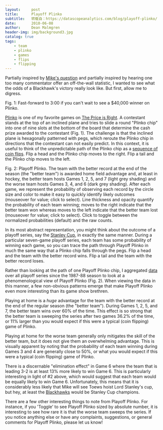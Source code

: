 ```yaml
---
layout:     post
title:      Playoff Plinko
subtitle:   转载自：https://datascopeanalytics.com/blog/playoff-plinko/
date:       2010-06-08
author:     Dean Malmgren
header-img: img/background3.jpg
catalog: true
tags:
    - team
    - plinko
    - games
    - flips
    - flipping
---
```



Partially inspired by [Mike's question](https://datascopeanalytics.com/blog/how-often-do-nhl-playoff-series-go-the-distance) and
partially inspired by hearing one too many commentator offer an off-the-wall statistic, I wanted to see what the
odds of a Blackhawk's victory really look like. But first, allow me to digress.


Fig. 1: Fast-forward to 3:00 if you can't wait to see a $40,000
winner on Plinko.



[Plinko](http://en.wikipedia.org/wiki/Plinko) is one of my favorite games on
[The Price is Right](http://www.cbs.com/daytime/the_price_is_right). A contestant stands at the top
of an inclined plane and tries to slide a round "Plinko chip" into one of nine slots at the bottom of the board
that determine the cash prize awarded to the contestant (Fig. 1). The challenge is that the inclined plane is
hexagonally patterned with pegs, which reroute the Plinko chip in directions that the contestant can not easily
predict. In this context, it is useful to think of the unpredictable path of the Plinko chip as a
[sequence of coin flips](http://en.wikipedia.org/wiki/Bernoulli_process). Flip a head and the Plinko
chip moves to the right. Flip a tail and the Plinko chip moves to the left.



Fig. 2: Playoff Plinko. The team with the better record at the
end of the season (the "better team") is awarded home field advantage and, at least in hockey, the better
team hosts Games 1, 2, 5, and 7 (light grey shading) and the worse team hosts Games 3, 4, and 6 (dark grey
shading). After each game, we represent the probability of observing each record by the circle size and
color to make it easy to quickly identify likely outcomes (mouseover for value; click to select). Line
thickness and opacity quantify the probability of each team winning; moves to the right indicate that the
better team won whereas moves to the left indicate that the better team lost (mouseover for value; click to
select). Click to toggle between the normalized probabilities (default) and the raw counts.



In its most abstract representation, you might think about the outcome of a playoff series, say the
[Stanley Cup](http://www.nhl.com/.), in exactly the same manner. During a particular seven-game playoff
series, each team has some probability of winning each game, so you can trace the path through Playoff
Plinko in much the same way that a Plinko chip falls through the pegs. Flip a head and the team with
the
better record wins. Flip a tail and the team with the better record loses.



Rather than looking at the path of one Playoff Plinko chip, I aggregated [data](http://nhldata.com/.)
over all playoff series since the 1987-88 season to look at a phenomenological view of Playoff Plinko (Fig. 2).
When viewing the data in this manner, a few non-obvious patterns emerge that make Playoff Plinko even more
interesting than its game show brethren.


 Playing at home is a *huge* advantage for the team with the better record at the end of the regular
season (the "better team"). During Games 1, 2, 5, and 7, the better team wins over 60% of the time. This
effect is so strong that the better team is sweeping the series after two games 36.2% of the time, or 11%
larger than you would expect if this were a typical (coin flipping) game of Plinko.

 Playing at home for the worse team generally only mitigates the skill of the better team, but it does not
give them an overwhelming advantage. This is visually apparent by noting that the probability of each team
winning during Games 3 and 4 are generally close to 50%, or what you would expect if this were a typical
(coin flipping) game of Plinko.

 There is a discernable "elimination effect" in Game 6 where the team that is leading 3-2 is at least 13%
more likely to win Game 6. This is particularly interesting in light of #2 above, which would suggest that
each team would be equally likely to win Game 6. Unfortunately, this means that it is considerably less
likely that Mike will see Toews hoist Lord
Stanley's cup, but hey, at least the [Blackhawks](http://blackhawks.nhl.com/) would be
Stanley Cup champions.



There are a few other interesting things to note from Playoff Plinko. For instance, if you 'Toggle' to see
Playoff Plinko sized by absolute number, it is interesting to see how rare it is that the worse team sweeps the
series. If you notice anything else or have any complaints, suggestions, or general comments for Playoff Plinko,
please let us know!

